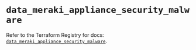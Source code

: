 # `data_meraki_appliance_security_malware`

Refer to the Terraform Registry for docs: [`data_meraki_appliance_security_malware`](https://registry.terraform.io/providers/ciscodevnet/meraki/1.7.1/docs/data-sources/appliance_security_malware).
